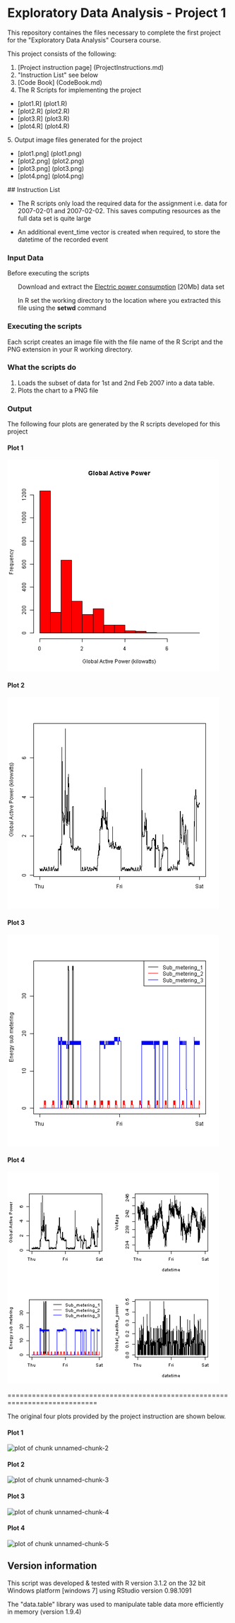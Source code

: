 # Exploratory Data Analysis - Project 1

This repository containes the files necessary to complete the first project for the "Exploratory Data Analysis"
Coursera course.

This project consists of the following:

1. [Project instruction page] (ProjectInstructions.md)
2. "Instruction List" see below
3. [Code Book] (CodeBook.md)
4. The R Scripts for implementing the project
<ul>
<li>[plot1.R] (plot1.R)</li>
<li>[plot2.R] (plot2.R)</li>
<li>[plot3.R] (plot3.R)</li>
<li>[plot4.R] (plot4.R)</li>
</ul>
5. Output image files generated for the project
<ul>
<li>[plot1.png] (plot1.png)</li>
<li>[plot2.png] (plot2.png)</li>
<li>[plot3.png] (plot3.png)</li>
<li>[plot4.png] (plot4.png)</li>
</ul>
## Instruction List

* The R scripts only load the required data for the assignment i.e. data for 2007-02-01 and
2007-02-02. This saves computing resources as the full data set is quite large

* An additional event_time vector is created when required, to store the datetime of the recorded event

### Input Data

Before executing the scripts 
<ul class="task-list">
<li><p>Download and extract the <a href="https://d396qusza40orc.cloudfront.net/exdata%2Fdata%2Fhousehold_power_consumption.zip">Electric power consumption</a> [20Mb] data set </p></li>
<li><p>In R set the working directory to the location where you extracted this file using the <b>setwd</b> command</p></li>
</ul>


### Executing the scripts

Each script creates an image file with the file name of the R Script and the PNG extension in your R working directory.

### What the scripts do

1. Loads the subset of data for 1st and 2nd Feb 2007 into a data table.
2. Plots the chart to a PNG file

### Output

The following four plots are generated by the R scripts developed for this project

#### Plot 1


![plot1](plot1.png) 


#### Plot 2

![plot2](plot2.png)


#### Plot 3

![plot3](plot3.png)


#### Plot 4

![plot4](plot4.png)

============================================================================

The original four plots provided by the project instruction are shown below. 

#### Plot 1


![plot of chunk unnamed-chunk-2](figure/unnamed-chunk-2.png) 


#### Plot 2

![plot of chunk unnamed-chunk-3](figure/unnamed-chunk-3.png) 


#### Plot 3

![plot of chunk unnamed-chunk-4](figure/unnamed-chunk-4.png) 


#### Plot 4

![plot of chunk unnamed-chunk-5](figure/unnamed-chunk-5.png) 

## Version information

This script was developed & tested with R version 3.1.2 on the 32 bit Windows platform [windows 7] using RStudio version 0.98.1091

The "data.table" library was used to manipulate table data more efficiently in memory (version 1.9.4)